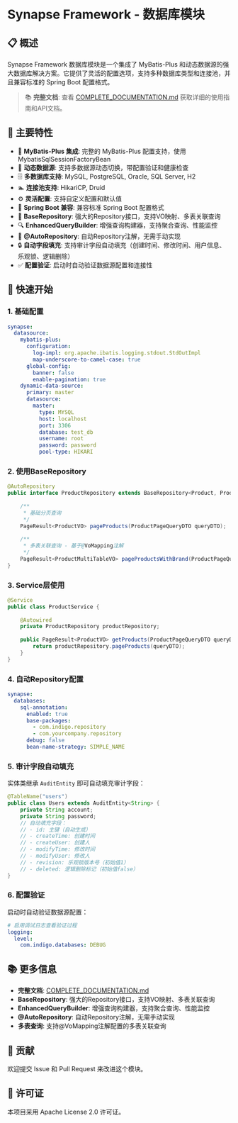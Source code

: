 # Synapse Framework - 数据库模块

## 📋 **概述**

Synapse Framework 数据库模块是一个集成了 MyBatis-Plus 和动态数据源的强大数据库解决方案。它提供了灵活的配置选项，支持多种数据库类型和连接池，并且兼容标准的 Spring Boot 配置格式。

> 📚 **完整文档**: 查看 [COMPLETE_DOCUMENTATION.md](./COMPLETE_DOCUMENTATION.md) 获取详细的使用指南和API文档。

## 🚀 **主要特性**

- 🚀 **MyBatis-Plus 集成**: 完整的 MyBatis-Plus 配置支持，使用 MybatisSqlSessionFactoryBean
- 🔄 **动态数据源**: 支持多数据源动态切换，带配置验证和健康检查
- 🗄️ **多数据库支持**: MySQL, PostgreSQL, Oracle, SQL Server, H2
- 🏊 **连接池支持**: HikariCP, Druid
- ⚙️ **灵活配置**: 支持自定义配置和默认值
- 🔌 **Spring Boot 兼容**: 兼容标准 Spring Boot 配置格式
- 🎯 **BaseRepository**: 强大的Repository接口，支持VO映射、多表关联查询
- 🔍 **EnhancedQueryBuilder**: 增强查询构建器，支持聚合查询、性能监控
- 🤖 **@AutoRepository**: 自动Repository注解，无需手动实现
- 🔒 **自动字段填充**: 支持审计字段自动填充（创建时间、修改时间、用户信息、乐观锁、逻辑删除）
- ✅ **配置验证**: 启动时自动验证数据源配置和连接性

## 🚀 **快速开始**

### **1. 基础配置**

```yaml
synapse:
  datasource:
    mybatis-plus:
      configuration:
        log-impl: org.apache.ibatis.logging.stdout.StdOutImpl
        map-underscore-to-camel-case: true
      global-config:
        banner: false
        enable-pagination: true
    dynamic-data-source:
      primary: master
      datasource:
        master:
          type: MYSQL
          host: localhost
          port: 3306
          database: test_db
          username: root
          password: password
          pool-type: HIKARI
```

### **2. 使用BaseRepository**

```java
@AutoRepository
public interface ProductRepository extends BaseRepository<Product, ProductMapper> {
    
    /**
     * 基础分页查询
     */
    PageResult<ProductVO> pageProducts(ProductPageQueryDTO queryDTO);
    
    /**
     * 多表关联查询 - 基于@VoMapping注解
     */
    PageResult<ProductMultiTableVO> pageProductsWithBrand(ProductPageQueryDTO queryDTO);
}
```

### **3. Service层使用**

```java
@Service
public class ProductService {
    
    @Autowired
    private ProductRepository productRepository;
    
    public PageResult<ProductVO> getProducts(ProductPageQueryDTO queryDTO) {
        return productRepository.pageProducts(queryDTO);
    }
}
```

### **4. 自动Repository配置**

```yaml
synapse:
  databases:
    sql-annotation:
      enabled: true
      base-packages:
        - com.indigo.repository
        - com.yourcompany.repository
      debug: false
      bean-name-strategy: SIMPLE_NAME
```

### **5. 审计字段自动填充**

实体类继承 `AuditEntity` 即可自动填充审计字段：

```java
@TableName("users")
public class Users extends AuditEntity<String> {
    private String account;
    private String password;
    // 自动填充字段：
    // - id: 主键（自动生成）
    // - createTime: 创建时间
    // - createUser: 创建人
    // - modifyTime: 修改时间
    // - modifyUser: 修改人
    // - revision: 乐观锁版本号（初始值1）
    // - deleted: 逻辑删除标记（初始值false）
}
```

### **6. 配置验证**

启动时自动验证数据源配置：

```yaml
# 启用调试日志查看验证过程
logging:
  level:
    com.indigo.databases: DEBUG
```

## 📚 **更多信息**

- **完整文档**: [COMPLETE_DOCUMENTATION.md](./COMPLETE_DOCUMENTATION.md)
- **BaseRepository**: 强大的Repository接口，支持VO映射、多表关联查询
- **EnhancedQueryBuilder**: 增强查询构建器，支持聚合查询、性能监控
- **@AutoRepository**: 自动Repository注解，无需手动实现
- **多表查询**: 支持@VoMapping注解配置的多表关联查询

## 🤝 **贡献**

欢迎提交 Issue 和 Pull Request 来改进这个模块。

## 📄 **许可证**

本项目采用 Apache License 2.0 许可证。 